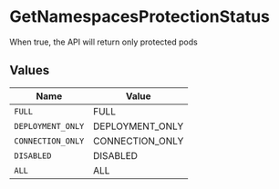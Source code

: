 # GetNamespacesProtectionStatus

When true, the API will return only protected pods


## Values

| Name              | Value             |
| ----------------- | ----------------- |
| `FULL`            | FULL              |
| `DEPLOYMENT_ONLY` | DEPLOYMENT_ONLY   |
| `CONNECTION_ONLY` | CONNECTION_ONLY   |
| `DISABLED`        | DISABLED          |
| `ALL`             | ALL               |